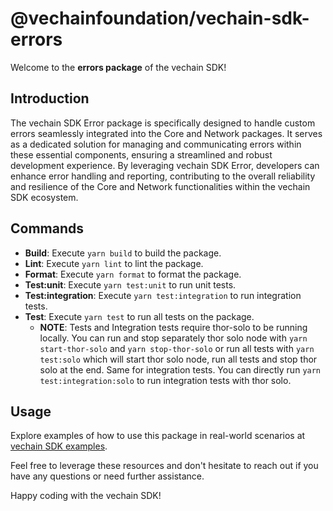 # @vechainfoundation/vechain-sdk-errors

Welcome to the **errors package** of the vechain SDK!

## Introduction

The vechain SDK Error package is specifically designed to handle custom errors seamlessly integrated into the Core and Network packages. It serves as a dedicated solution for managing and communicating errors within these essential components, ensuring a streamlined and robust development experience. By leveraging vechain SDK Error, developers can enhance error handling and reporting, contributing to the overall reliability and resilience of the Core and Network functionalities within the vechain SDK ecosystem.

## Commands

- **Build**: Execute `yarn build` to build the package.
- **Lint**: Execute `yarn lint` to lint the package.
- **Format**: Execute `yarn format` to format the package.
- **Test:unit**: Execute `yarn test:unit` to run unit tests.
- **Test:integration**: Execute `yarn test:integration` to run integration tests.
- **Test**: Execute `yarn test` to run all tests on the package.
   - **NOTE**: Tests and Integration tests require thor-solo to be running locally. You can run and stop separately thor solo node with `yarn start-thor-solo` and `yarn stop-thor-solo` or run all tests with `yarn test:solo` which will start thor solo node, run all tests and stop thor solo at the end. Same for integration tests. You can directly run `yarn test:integration:solo` to run integration tests with thor solo.

## Usage

Explore examples of how to use this package in real-world scenarios at [vechain SDK examples](https://github.com/vechainfoundation/vechain-sdk/tree/main/docs/examples).

Feel free to leverage these resources and don't hesitate to reach out if you have any questions or need further assistance.

Happy coding with the vechain SDK!